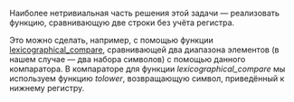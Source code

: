Наиболее нетривиальная часть решения этой задачи — реализовать функцию, сравнивающую две строки без учёта регистра.

Это можно сделать, например, с помощью функции [lexicographical_compare](http://ru.cppreference.com/w/cpp/algorithm/lexicographical_compare), сравнивающей два диапазона элементов (в нашем случае — два набора символов) с помощью данного компаратора. В компараторе для функции *lexicographical_compare* мы используем функцию *tolower*, возвращающую символ, приведённый к нижнему регистру.